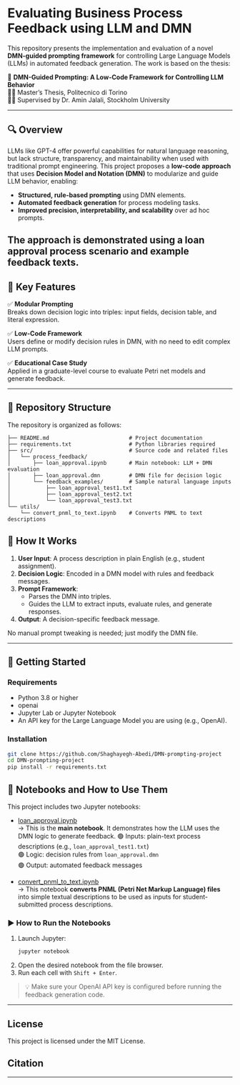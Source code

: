 # Evaluating Business Process Feedback using LLM and DMN

This repository presents the implementation and evaluation of a novel **DMN-guided prompting framework** for controlling Large Language Models (LLMs) in automated feedback generation. The work is based on the thesis:

📄 **DMN-Guided Prompting: A Low-Code Framework for Controlling LLM Behavior**  
🧑‍🎓 Master’s Thesis, Politecnico di Torino  
👨‍🏫 Supervised by Dr. Amin Jalali, Stockholm University

---
## 🔍 Overview

LLMs like GPT-4 offer powerful capabilities for natural language reasoning, but lack structure, transparency, and maintainability when used with traditional prompt engineering. This project proposes a **low-code approach** that uses **Decision Model and Notation (DMN)** to modularize and guide LLM behavior, enabling:

- **Structured, rule-based prompting** using DMN elements.
- **Automated feedback generation** for process modeling tasks.
- **Improved precision, interpretability, and scalability** over ad hoc prompts.

The approach is demonstrated using a loan approval process scenario and example feedback texts.
---

## 🚀 Key Features

✅ **Modular Prompting**  
Breaks down decision logic into triples: input fields, decision table, and literal expression.

✅ **Low-Code Framework**  
Users define or modify decision rules in DMN, with no need to edit complex LLM prompts.

✅ **Educational Case Study**  
Applied in a graduate-level course to evaluate Petri net models and generate feedback.

---
## 📁 Repository Structure

The repository is organized as follows:
```
├── README.md                         # Project documentation
├── requirements.txt                  # Python libraries required
├── src/                              # Source code and related files
│   └── process_feedback/             
│       ├── loan_approval.ipynb       # Main notebook: LLM + DMN evaluation
│       ├── loan_approval.dmn         # DMN file for decision logic
│       └── feedback_examples/        # Sample natural language inputs
│           ├── loan_approval_test1.txt
│           ├── loan_approval_test2.txt
│           └── loan_approval_test3.txt
└── utils/                            
    └── convert_pnml_to_text.ipynb    # Converts PNML to text descriptions
```
## 🧪 How It Works

1. **User Input**: A process description in plain English (e.g., student assignment).
2. **Decision Logic**: Encoded in a DMN model with rules and feedback messages.
3. **Prompt Framework**:
   - Parses the DMN into triples.
   - Guides the LLM to extract inputs, evaluate rules, and generate responses.
4. **Output**: A decision-specific feedback message.

No manual prompt tweaking is needed; just modify the DMN file.

---

## 🚀 Getting Started

### Requirements

* Python 3.8 or higher
* openai
* Jupyter Lab or Jupyter Notebook
* An API key for the Large Language Model you are using (e.g., OpenAI).

### Installation

```bash
git clone https://github.com/Shaghayegh-Abedi/DMN-prompting-project
cd DMN-prompting-project
pip install -r requirements.txt
```


## 📓 Notebooks and How to Use Them

This project includes two Jupyter notebooks:

- [loan_approval.ipynb](src/process_feedback/loan_approval.ipynb)  
  → This is the **main notebook**. It demonstrates how the LLM uses the DMN logic to generate feedback. 
  🟢 Inputs: plain-text process descriptions (e.g., `loan_approval_test1.txt`)  
  🟢 Logic: decision rules from `loan_approval.dmn`  
  🟢 Output: automated feedback messages

- [convert_pnml_to_text.ipynb](src/utils/convert_pnml_to_text.ipynb)  
  → This notebook **converts PNML (Petri Net Markup Language) files** into simple textual descriptions to be used as inputs for student-submitted process descriptions.  

### ▶️ How to Run the Notebooks

1. Launch Jupyter:
   ```bash
   jupyter notebook
   ```
2. Open the desired notebook from the file browser.
3. Run each cell with `Shift + Enter`.

> 💡 Make sure your OpenAI API key is configured before running the feedback generation code.
---
## License

This project is licensed under the MIT License.

## Citation


---
